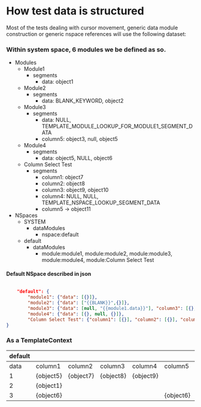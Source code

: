 # How test data is structured

Most of the tests dealing with cursor movement, generic data module construction or generic nspace references will use the following dataset:

### Within system space, 6 modules we be defined as so.

* Modules
  * Module1
    * segments
      * data: object1
  * Module2
    * segments
      * data: BLANK_KEYWORD, object2    
  * Module3
    * segments
      * data: NULL, TEMPLATE_MODULE_LOOKUP_FOR_MODULE1_SEGMENT_DATA
      * column5: object3, null, object5
  * Module4
    * segments
      * data: object5, NULL, object6    
  * Column Select Test
    * segments
      * column1: object7
      * column2: object8
      * column3: object9, object10
      * column4: NULL, NULL, TEMPLATE_NSPACE_LOOKUP_SEGMENT_DATA
      * column5 -> object11
* NSpaces
  * SYSTEM
    * dataModules 
      * nspace:default
  * default
    * dataModules
      * module:module1, module:module2, module:module3, module:module4, module:Column Select Test


#### Default NSpace described in json

``` json

    "default": {
        "module1": {"data": [{}]},
        "module2": {"data": ["{{BLANK}}",{}]},
        "module3": {"data": [null, "{{module1.data}}"], "column3": [{}, {}, "{{BLANK}}"], "column5": ["{}", null, "{}"]},
        "module4": {"data": [{}, null, {}]},   
        "Column Select Test": {"column1": [{}], "column2": [{}], "column3": [{}, {}], "column4":[null, null, "{{data}}"], "column5": [{}]}
}

```

### As a TemplateContext


default| | | | | | |
---|---|---|---|---|---|---
 |data|column1|column2|column3|column4|column5
1|{object5}|{object7}|{object8}|{object9}| |{object11}
2|{object1}|
3|{object6}| | | |{object6}|{object4}
